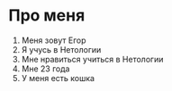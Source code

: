 # Про меня
1. Меня зовут Егор
2. Я учусь в Нетологии
3. Мне нравиться учиться в Нетологии
4. Мне 23 года
5. У меня есть кошка 

